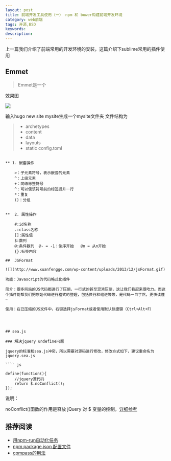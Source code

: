 ```yaml
---
layout: post
title: 前端开发工具使用（一） npm 和 bower构建前端开发环境
category: web前端
tags: 开源,BSD
keywords:
description:
---
```


上一篇我们介绍了前端常用的开发环境的安装，这篇介绍下sublime常用的插件使用


## Emmet
>   Emmet是一个

效果图

![](http://www.xuanfengge.com/wp-content/uploads/2013/12/emmet.gif)

输入hugo new site mysite生成一个mysite文件夹
  文件结构为
  
  > * archetypes
  > * content
  > * data
  > * layouts
  > * static
  > config.toml

````

** 1. 嵌套操作

    >：子元素符号，表示嵌套的元素
    ^：上级元素
    +：同级标签符号
    ^：可以使该符号前的标签提升一行
    *：重复
    ()：分组


**  2. 属性操作

    #:id名称
    .:class名称
    []:属性值
    $:数列
    @:条件数列  @- = -1：倒序开始   @n = 从n开始
    {}:标签内容

##  JSFormat

![](http://www.xuanfengge.com/wp-content/uploads/2013/12/jsFormat.gif)

功能：Javascript的代码格式化插件

简介：很多网站的JS代码都进行了压缩，一行式的甚至混淆压缩，这让我们看起来很吃力。而这个插件能帮我们把原始代码进行格式的整理，包括换行和缩进等等，是代码一目了然，更快读懂~

使用：在已压缩的JS文件中，右键选择jsFormat或者使用默认快捷键（Ctrl+Alt+F）




## sea.js

### 解决jquery undefine问题

jquery的标准和sea.js冲突，所以需要对源码进行修改，修改方式如下，建议重命名为jquery.sea.js

```` js

define(function(){
    //jquery源代码
    return $.noConflict();
});

````
说明：

noConflict()函数的作用是释放 jQuery 对 $ 变量的控制，[详细参考](http://www.w3school.com.cn/jquery/core_noconflict.asp)

## 推荐阅读

-   [用npm-run自动化任务](http://segmentfault.com/a/1190000000344102)
-   [npm package.json 配置文件](http://www.tuicool.com/articles/2uEjqmM)
-   [cpmpass的用法](http://www.ruanyifeng.com/blog/2012/11/compass.html)
